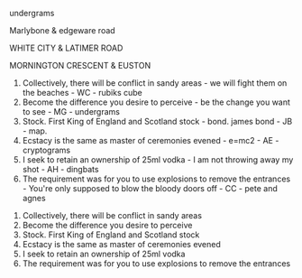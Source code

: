undergrams

Marlybone & edgeware road

WHITE CITY & LATIMER ROAD

MORNINGTON CRESCENT & EUSTON



1. Collectively, there will be conflict in sandy areas - we will fight them on the beaches - WC - rubiks cube
2. Become the difference you desire to perceive - be the change you want to see - MG - undergrams
3. Stock. First King of England and Scotland stock - bond. james bond - JB - map.
4. Ecstacy is the same as master of ceremonies evened - e=mc2 - AE - cryptograms
5. I seek to retain an ownership of 25ml vodka - I am not throwing away my shot - AH - dingbats
6. The requirement was for you to use explosions to remove the entrances - You're only supposed to blow the bloody doors off - CC - pete and agnes

<!-- 6. The person I am speaking to has magical powers plunder - H -->


1. Collectively, there will be conflict in sandy areas 
2. Become the difference you desire to perceive
3. Stock. First King of England and Scotland stock
4. Ecstacy is the same as master of ceremonies evened 
5. I seek to retain an ownership of 25ml vodka 
6. The requirement was for you to use explosions to remove the entrances 
